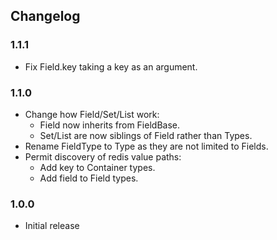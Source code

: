 ## Changelog

### 1.1.1

* Fix Field.key taking a key as an argument.

### 1.1.0

* Change how Field/Set/List work:
  * Field now inherits from FieldBase.
  * Set/List are now siblings of Field rather than Types.
* Rename FieldType to Type as they are not limited to Fields.
* Permit discovery of redis value paths:
  * Add key to Container types.
  * Add field to Field types.

### 1.0.0

* Initial release
